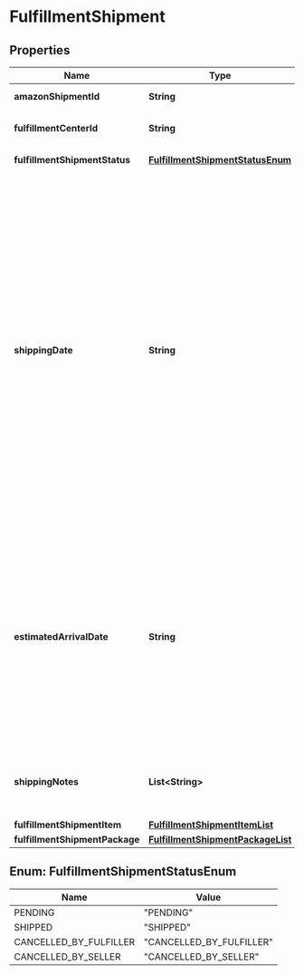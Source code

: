 
# FulfillmentShipment

## Properties
Name | Type | Description | Notes
------------ | ------------- | ------------- | -------------
**amazonShipmentId** | **String** | A shipment identifier assigned by Amazon. | 
**fulfillmentCenterId** | **String** | An identifier for the fulfillment center that the shipment will be sent from. | 
**fulfillmentShipmentStatus** | [**FulfillmentShipmentStatusEnum**](#FulfillmentShipmentStatusEnum) | The current status of the shipment. | 
**shippingDate** | **String** | The meaning of the &#x60;shippingDate&#x60; value depends on the current status of the shipment. If the current value of &#x60;FulfillmentShipmentStatus&#x60; is:  * Pending - &#x60;shippingDate&#x60; represents the estimated time that the shipment will leave the Amazon fulfillment center.  * Shipped - &#x60;shippingDate&#x60; represents the date that the shipment left the Amazon fulfillment center. If a shipment includes more than one package, &#x60;shippingDate&#x60; applies to all of the packages in the shipment. If the value of &#x60;FulfillmentShipmentStatus&#x60; is &#x60;CancelledByFulfiller&#x60; or &#x60;CancelledBySeller&#x60;, &#x60;shippingDate&#x60; is not returned. The value must be in &lt;a href&#x3D;&#39;https://developer-docs.amazon.com/sp-api/docs/iso-8601&#39;&gt;ISO 8601&lt;/a&gt; format. |  [optional]
**estimatedArrivalDate** | **String** | The estimated arrival date and time of the shipment. Must be in &lt;a href&#x3D;&#39;https://developer-docs.amazon.com/sp-api/docs/iso-8601&#39;&gt;ISO 8601&lt;/a&gt; format. Note that this value can change over time. If a shipment includes more than one package, &#x60;estimatedArrivalDate&#x60; applies to all of the packages in the shipment. If the shipment has been cancelled, &#x60;estimatedArrivalDate&#x60; is not returned. |  [optional]
**shippingNotes** | **List&lt;String&gt;** | Provides additional insight into shipment timeline. Primairly used to communicate that actual delivery dates aren&#39;t available. |  [optional]
**fulfillmentShipmentItem** | [**FulfillmentShipmentItemList**](FulfillmentShipmentItemList.md) |  | 
**fulfillmentShipmentPackage** | [**FulfillmentShipmentPackageList**](FulfillmentShipmentPackageList.md) |  |  [optional]


<a name="FulfillmentShipmentStatusEnum"></a>
## Enum: FulfillmentShipmentStatusEnum
Name | Value
---- | -----
PENDING | &quot;PENDING&quot;
SHIPPED | &quot;SHIPPED&quot;
CANCELLED_BY_FULFILLER | &quot;CANCELLED_BY_FULFILLER&quot;
CANCELLED_BY_SELLER | &quot;CANCELLED_BY_SELLER&quot;



